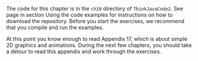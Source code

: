 The code for this chapter is in the `ch10` directory of `ThinkJavaCode2`.
See page in section Using the code examples for instructions on how to download the repository.
Before you start the exercises, we recommend that you compile and run the examples.

At this point you know enough to read Appendix 17, which is about simple 2D graphics and animations.
During the next few chapters, you should take a detour to read this appendix and work through the exercises.